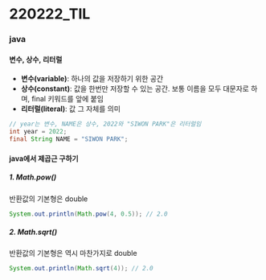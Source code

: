# 220222_TIL

### java

#### 변수, 상수, 리터럴

- **변수(variable)**: 하나의 값을 저장하기 위한 공간
- **상수(constant)**: 값을 한번만 저장할 수 있는 공간. 보통 이름을 모두 대문자로 하며, final 키워드를 앞에 붙임
- **리터럴(literal)**: 값 그 자체를 의미

```java
// year는 변수, NAME은 상수, 2022와 "SIWON PARK"은 리터럴임
int year = 2022;
final String NAME = "SIWON PARK";
```



#### java에서 제곱근 구하기

##### 1. Math.pow()

반환값의 기본형은 double

```java
System.out.println(Math.pow(4, 0.5)); // 2.0
```



##### 2. Math.sqrt()

반환값의 기본형은 역시 마찬가지로 double

```java
System.out.println(Math.sqrt(4)); // 2.0
```

